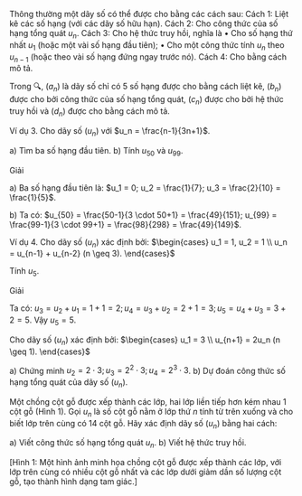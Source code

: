 Thông thường một dãy số có thể được cho bằng các cách sau:
Cách 1: Liệt kê các số hạng (với các dãy số hữu hạn).
Cách 2: Cho công thức của số hạng tổng quát $u_n$.
Cách 3: Cho hệ thức truy hồi, nghĩa là
• Cho số hạng thứ nhất $u_1$ (hoặc một vài số hạng đầu tiên);
• Cho một công thức tính $u_n$ theo $u_{n-1}$ (hoặc theo vài số hạng đứng ngay trước nó).
Cách 4: Cho bằng cách mô tả.

Trong 🔍, $(a_n)$ là dãy số chỉ có 5 số hạng được cho bằng cách liệt kê, $(b_n)$ được cho bởi công thức của số hạng tổng quát, $(c_n)$ được cho bởi hệ thức truy hồi và $(d_n)$ được cho bằng cách mô tả.

Ví dụ 3. Cho dãy số $(u_n)$ với $u_n = \frac{n-1}{3n+1}$.

a) Tìm ba số hạng đầu tiên.
b) Tính $u_{50}$ và $u_{99}$.

Giải

a) Ba số hạng đầu tiên là: $u_1 = 0; u_2 = \frac{1}{7}; u_3 = \frac{2}{10} = \frac{1}{5}$.

b) Ta có: $u_{50} = \frac{50-1}{3 \cdot 50+1} = \frac{49}{151}; u_{99} = \frac{99-1}{3 \cdot 99+1} = \frac{98}{298} = \frac{49}{149}$.

Ví dụ 4. Cho dãy số $(u_n)$ xác định bởi: $\begin{cases} u_1 = 1, u_2 = 1 \\ u_n = u_{n-1} + u_{n-2} (n \geq 3). \end{cases}$

Tính $u_5$.

Giải

Ta có: $u_3 = u_2 + u_1 = 1 + 1 = 2; u_4 = u_3 + u_2 = 2 + 1 = 3; u_5 = u_4 + u_3 = 3 + 2 = 5$.
Vậy $u_5 = 5$.

Cho dãy số $(u_n)$ xác định bởi: $\begin{cases} u_1 = 3 \\ u_{n+1} = 2u_n (n \geq 1). \end{cases}$

a) Chứng minh $u_2 = 2 \cdot 3; u_3 = 2^2 \cdot 3; u_4 = 2^3 \cdot 3$.
b) Dự đoán công thức số hạng tổng quát của dãy số $(u_n)$.

Một chồng cột gỗ được xếp thành các lớp, hai lớp liền tiếp hơn kém nhau 1 cột gỗ (Hình 1). Gọi $u_n$ là số cột gỗ nằm ở lớp thứ $n$ tính từ trên xuống và cho biết lớp trên cùng có 14 cột gỗ. Hãy xác định dãy số $(u_n)$ bằng hai cách:

a) Viết công thức số hạng tổng quát $u_n$.
b) Viết hệ thức truy hồi.

[Hình 1: Một hình ảnh minh họa chồng cột gỗ được xếp thành các lớp, với lớp trên cùng có nhiều cột gỗ nhất và các lớp dưới giảm dần số lượng cột gỗ, tạo thành hình dạng tam giác.]